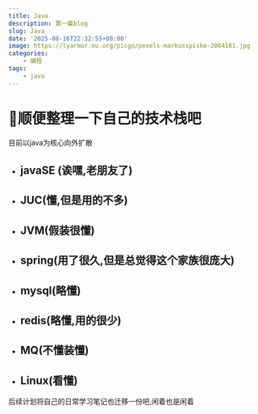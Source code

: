 ```yaml
---
title: Java
description: 第一篇blog
slug: Java
date: '2025-08-16T22:32:55+08:00'
image: https://lyarmor.eu.org/picgo/pexels-markusspiske-2004161.jpg
categories:
    - 编程
tags:
    - java
---
```



# 🚀顺便整理一下自己的技术栈吧

目前以java为核心向外扩散
- ## javaSE (诶嘿,老朋友了)
- ## JUC(懂,但是用的不多)
- ## JVM(假装很懂)
- ## spring(用了很久,但是总觉得这个家族很庞大)
- ## mysql(略懂)
- ## redis(略懂,用的很少)
- ## MQ(不懂装懂)
- ## Linux(看懂)

后续计划将自己的日常学习笔记也迁移一份吧,闲着也是闲着
